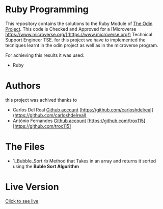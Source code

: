 # Ruby Programming

This repository contains the solutions to the Ruby Module of  [The Odin Project](https://www.theodinproject.com/). 
This code is Checked and Approved for a  [Microverse https://www.microverse.org/](https://www.microverse.org/) Technical Support Engineer TSE.  for this project we have to implemented the tecniques learnt in the odin project as well as in the microverse program.

For achieving this results it was used:

* Ruby

# Authors

this project was achived thanks to 

* Carlos Del Real [Github account](https://github.com/carloshdelreal) [https://github.com/carloshdelreal](https://github.com/carloshdelreal) 
* António Fernandes [Github account](https://github.com/trox115) [https://github.com/trox115][https://github.com/trox115] 

# The Files

* 1_Bubble_Sort.rb Method that Takes in an array and returns it sorted using the **Buble Sort Algorithm**

# Live Version
[Click to see live](https://repl.it/@AntonioFernand3/Rubby-Bubblesor-and-sortby)
